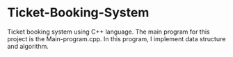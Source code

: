 # Ticket-Booking-System
Ticket booking system using C++ language. The main program for this project is the Main-program.cpp. In this program, I implement data structure and algorithm.
